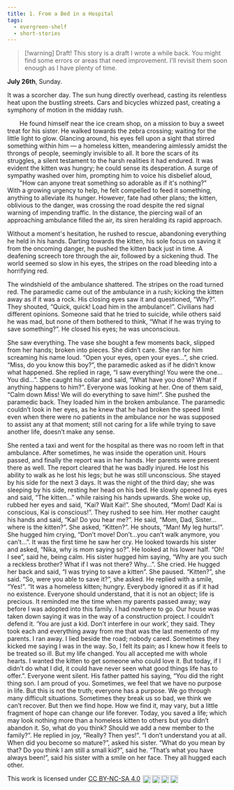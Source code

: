 ```yaml
---
title: 1. From a Bed in a Hospital
tags: 
  - evergreen-shelf
  - short-stories 
---
```


> [!warning] Draft!
> This story is a draft I wrote a while back. You might find some errors or areas that need improvement. I'll revisit them soon enough as I have plenty of time.

**July 26th**, Sunday. 

It was a scorcher day. The sun hung directly overhead, casting its relentless heat upon the bustling streets. Cars and bicycles whizzed past, creating a symphony of motion in the midday rush.

&ensp;&ensp;&ensp;&ensp;He found himself near the ice cream shop, on a mission to buy a sweet treat for his sister. He walked towards the zebra crossing; waiting for the little light to glow. Glancing around, his eyes fell upon a sight that stirred something within him — a homeless kitten, meandering aimlessly amidst the throngs of people, seemingly invisible to all. It bore the scars of its struggles, a silent testament to the harsh realities it had endured. It was evident the kitten was hungry; he could sense its desperation. A surge of sympathy washed over him, prompting him to voice his disbelief aloud,  
&ensp;&ensp;&ensp;&ensp;"How can anyone treat something so adorable as if it's nothing?"   
With a growing urgency to help, he felt compelled to feed it something, anything to alleviate its hunger. However, fate had other plans; the kitten, oblivious to the danger, was crossing the road despite the red signal warning of impending traffic. In the distance, the piercing wail of an approaching ambulance filled the air, its siren heralding its rapid approach.

Without a moment's hesitation, he rushed to rescue, abandoning everything he held in his hands. Darting towards the kitten, his sole focus on saving it from the oncoming danger, he pushed the kitten back just in time. A deafening screech tore through the air, followed by a sickening thud. The world seemed so slow in his eyes, the stripes on the road bleeding into a horrifying red.

The windshield of the ambulance shattered. The stripes on the road turned red. The paramedic came out of the ambulance in a rush; kicking the kitten away as if it was a rock. His closing eyes saw it and questioned, “Why?”. They shouted, “Quick, quick! Load him in the ambulance!”. Civilians had different opinions. Someone said that he tried to suicide, while others said he was mad, but none of them bothered to think, “What if he was trying to save something?”. He closed his eyes; he was unconscious.

She saw everything. The vase she bought a few moments back, slipped from her hands; broken into pieces. She didn’t care. She ran for him screaming his name loud. “Open your eyes, open your eyes…”, she cried. “Miss, do you know this boy?”, the paramedic asked as if he didn’t know what happened. She replied in rage, “I saw everything! You were the one… You did…”. She caught his collar and said, “What have you done? What if anything happens to him?”. Everyone was looking at her. One of them said, “Calm down Miss! We will do everything to save him!”. She pushed the paramedic back. They loaded him in the broken ambulance. The paramedic couldn’t look in her eyes, as he knew that he had broken the speed limit even when there were no patients in the ambulance nor he was supposed to assist any at that moment; still not caring for a life while trying to save another life, doesn’t make any sense.

She rented a taxi and went for the hospital as there was no room left in that ambulance. After sometimes, he was inside the operation unit. Hours passed, and finally the report was in her hands. Her parents were present there as well. The report cleared that he was badly injured. He lost his ability to walk as he lost his legs; but he was still unconscious. She stayed by his side for the next 3 days. It was the night of the third day; she was sleeping by his side, resting her head on his bed. He slowly opened his eyes and said, “The kitten…” while raising his hands upwards. She woke up, rubbed her eyes and said, “Kai? Wait Kai!”. She shouted, “Mom! Dad! Kai is conscious, Kai is conscious!”. They rushed to see him. Her mother caught his hands and said, “Kai! Do you hear me?”. He said, “Mom, Dad, Sister…where is the kitten?”. She asked, “Kitten?”. He shouts, “Man! My leg hurts!”. She hugged him crying, “Don’t move! Don’t…you can’t walk anymore, you can’t…”. It was the first time he saw her cry. He looked towards his sister and asked, “Nika, why is mom saying so?”. He looked at his lower half. “Oh! I see”, said he, being calm. His sister hugged him saying, “Why are you such a reckless brother? What if I was not there? Why…”. She cried. He hugged her back and said, “I was trying to save a kitten”. She paused. “Kitten?”, she said. “So, were you able to save it?”, she asked. He replied with a smile, “Yes!”. “It was a homeless kitten; hungry. Everybody ignored it as if it had no existence. Everyone should understand, that it is not an object; life is precious. It reminded me the time when my parents passed away; way before I was adopted into this family. I had nowhere to go. Our house was taken down saying it was in the way of a construction project. I couldn’t defend it. ‘You are just a kid. Don’t interfere in our work’, they said. They took each and everything away from me that was the last memento of my parents. I ran away. I lied beside the road; nobody cared. Sometimes they kicked me saying I was in the way. So, I felt its pain; as I knew how it feels to be treated so ill. But my life changed. You all accepted me with whole hearts. I wanted the kitten to get someone who could love it. But today, if I didn’t do what I did, it could have never seen what good things life has to offer.”. Everyone went silent. His father patted his saying, “You did the right thing son. I am proud of you. Sometimes, we feel that we have no purpose in life. But this is not the truth; everyone has a purpose. We go through many difficult situations. Sometimes they break us so bad, we think we can’t recover. But then we find hope. How we find it, may vary, but a little fragment of hope can change our life forever. Today, you saved a life; which may look nothing more than a homeless kitten to others but you didn’t abandon it. So, what do you think? Should we add a new member to the family?”. He replied in joy, “Really? Then yes!”. “I don’t understand you at all. When did you become so mature?”, asked his sister. “What do you mean by that? Do you think I am still a small kid?”, said he. “That’s what you have always been!”, said his sister with a smile on her face. They all hugged each other.

<p xmlns:cc="http://creativecommons.org/ns#" >This work is licensed under <a href="http://creativecommons.org/licenses/by-nc-sa/4.0/?ref=chooser-v1" target="_blank" rel="license noopener noreferrer" style="display:inline-block;">CC BY-NC-SA 4.0<img style="height:18px!important;margin-left:5px;vertical-align:middle;" src="https://mirrors.creativecommons.org/presskit/icons/cc.svg?ref=chooser-v1"><img style="height:18px!important;margin-left:3px;vertical-align:middle;" src="https://mirrors.creativecommons.org/presskit/icons/by.svg?ref=chooser-v1"><img style="height:18px!important;margin-left:3px;vertical-align:middle;" src="https://mirrors.creativecommons.org/presskit/icons/nc.svg?ref=chooser-v1"><img style="height:18px!important;margin-left:3px;vertical-align:middle;" src="https://mirrors.creativecommons.org/presskit/icons/sa.svg?ref=chooser-v1"></a></p>